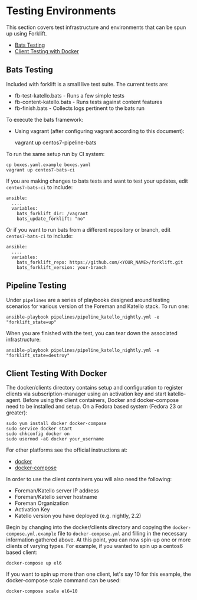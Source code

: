 # Testing Environments

This section covers test infrastructure and environments that can be spun up using Forklift.

 * [Bats Testing](#bats-testing)
 * [Client Testing with Docker](#client-testing-with-docker)

## Bats Testing

Included with forklift is a small live test suite.  The current tests are:

  * fb-test-katello.bats - Runs a few simple tests
  * fb-content-katello.bats - Runs tests against content features
  * fb-finish.bats - Collects logs pertinent to the bats run

To execute the bats framework:

 * Using vagrant (after configuring vagrant according to this document):

    vagrant up centos7-pipeline-bats

To run the same setup run by CI system:

    cp boxes.yaml.example boxes.yaml
    vagrant up centos7-bats-ci

If you are making changes to bats tests and want to test your updates, edit `centos7-bats-ci` to include:

    ansible:
      ....
      variables:
        bats_forklift_dir: /vagrant
        bats_update_forklift: "no" 

Or if you want to run bats from a different repository or branch, edit `centos7-bats-ci` to include:

    ansible:
      ....
      variables:
        bats_forklift_repo: https://github.com/<YOUR_NAME>/forklift.git
        bats_forklift_version: your-branch

## Pipeline Testing

Under `pipelines` are a series of playbooks designed around testing scenarios for various version of the Foreman and Katello stack. To run one:

    ansible-playbook pipelines/pipeline_katello_nightly.yml -e "forklift_state=up"

When you are finished with the test, you can tear down the associated infrastructure:

    ansible-playbook pipelines/pipeline_katello_nightly.yml -e "forklift_state=destroy"

## Client Testing With Docker

The docker/clients directory contains setup and configuration to register clients via subscription-manager using an activation key and start katello-agent. Before using the client containers, Docker and docker-compose need to be installed and setup. On a Fedora based system (Fedora 23 or greater):

```
sudo yum install docker docker-compose
sudo service docker start
sudo chkconfig docker on
sudo usermod -aG docker your_username
```

For other platforms see the official instructions at:

 * [docker](https://docs.docker.com/installation/)
 * [docker-compose](https://docs.docker.com/compose/install/)

In order to use the client containers you will also need the following:

 * Foreman/Katello server IP address
 * Foreman/Katello server hostname
 * Foreman Organization
 * Activation Key
 * Katello version you have deployed (e.g. nightly, 2.2)

Begin by changing into the docker/clients directory and copying the `docker-compose.yml.example` file to `docker-compose.yml` and filling in the necessary information gathered above. At this point, you can now spin-up one or more clients of varying types. For example, if you wanted to spin up a centos6 based client:

```
docker-compose up el6
```

If you want to spin up more than one client, let's say 10 for this example, the docker-compose scale command can be used:

```
docker-compose scale el6=10
```
